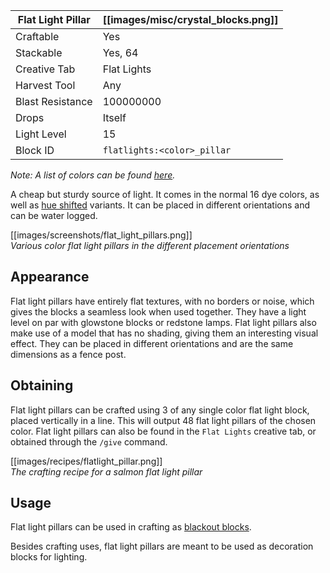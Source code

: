 | Flat Light Pillar | [[images/misc/crystal_blocks.png]] |
|-------------------|------------------------------------|
| Craftable         | Yes                                |
| Stackable         | Yes, 64                            |
| Creative Tab      | Flat Lights                        |
| Harvest Tool      | Any                                |
| Blast Resistance  | 100000000                          |
| Drops             | Itself                             |
| Light Level       | 15                                 |
| Block ID          | `flatlights:<color>_pillar`        |

_Note: A list of colors can be found [here](Colors)._

A cheap but sturdy source of light. It comes in the normal 16 dye colors, as well as [hue shifted](Hue-Shifted-Blocks) variants. It can be placed in different orientations and can be water logged.

[[images/screenshots/flat_light_pillars.png]]   
_Various color flat light pillars in the different placement orientations_

## Appearance
Flat light pillars have entirely flat textures, with no borders or noise, which gives the blocks a seamless look when used together. They have a light level on par with glowstone blocks or redstone lamps. Flat light pillars also make use of a model that has no shading, giving them an interesting visual effect. They can be placed in different orientations and are the same dimensions as a fence post.

## Obtaining
Flat light pillars can be crafted using 3 of any single color flat light block, placed vertically in a line. This will output 48 flat light pillars of the chosen color. Flat light pillars can also be found in the `Flat Lights` creative tab, or obtained through the `/give` command.

[[images/recipes/flatlight_pillar.png]]  
*The crafting recipe for a salmon flat light pillar*

## Usage
Flat light pillars can be used in crafting as [blackout blocks](Blackout-Blocks).


Besides crafting uses, flat light pillars are meant to be used as decoration blocks for lighting.